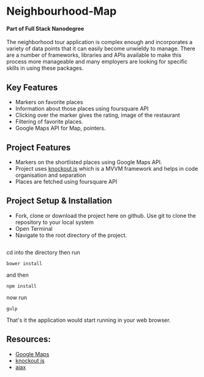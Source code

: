 # Neighbourhood-Map
#### Part of Full Stack Nanodegree

The neighborhood tour application is complex enough and incorporates a variety of data points that it can easily become unwieldy to manage. There are a number of frameworks, libraries and APIs available to make this process more manageable and many employers are looking for specific skills in using these packages.

## Key Features

* Markers on favorite places
* Information about those places using foursquare API
* Clicking over the marker gives the rating, image of the restaurant
* Filtering of favorite places.
* Google Maps API for Map, pointers.

## Project Features

* Markers on the shortlisted places using Google Maps API.
* Project uses [knockout.js](http://knockoutjs.com/) which is a MVVM framework and helps in code organisation and separation
* Places are fetched using foursquare API

## Project Setup & Installation

* Fork, clone or download the project here on github. Use git to clone the repository to your local system
* Open Terminal
* Navigate to the root directory of the project.
``` git clone https://github.com/harshitcodes/Neighbourhood-Map
```
cd into the directory then run
```
bower install
```
and then
```
npm install
```
now run
```
gulp
```
That's it the application would start running in your web browser.

## Resources:

* [Google Maps](https://developers.google.com/maps/documentation/javascript/tutorials/)
* [knockout js](http://knockoutjs.com/documentation/)
* [ajax](api.jquery.com/jquery.ajax/)


